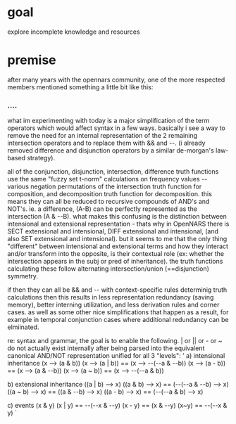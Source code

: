 # goal

explore incomplete knowledge and resources

# premise

after many years with the opennars community, one of the more respected members mentioned something a little bit like this:

### ....
what im experimenting with today is a major simplification of the term operators which would affect syntax in a few ways. basically i see a way to remove the need for an internal representation of the 2 remaining intersection operators and to replace them with && and --. (i already removed difference and disjunction operators by a similar de-morgan's law-based strategy).

all of the conjunction, disjunction, intersection, difference truth functions use the same "fuzzy set t-norm" calculations on frequency values -- various negation permutations of the intersection truth function for composition, and decomposition truth function for decomposition. this means they can all be reduced to recursive compounds of AND's and NOT's. ie. a difference, (A-B) can be perfectly represented as the intersection (A & --B). what makes this confusing is the distinction between intensional and extensional representation - thats why in OpenNARS there is SECT extensional and intensional, DIFF extensional and intensional, (and also SET extensional and intensional). but it seems to me that the only thing "different" between intensional and extensional terms and how they interact and/or transform into the opposite, is their contextual role (ex: whether the intersection appears in the subj or pred of inheritance). the truth functions calculating these follow alternating intersection/union (==disjunction) symmetry.

if then they can all be && and -- with context-specific rules determinig truth calculations then this results in less representation redundancy (saving memory), better interning utilization, and less derivation rules and corner cases. as well as some other nice simplifications that happen as a result, for example in temporal conjunction cases where additional redundancy can be elmiinated.

re: syntax and grammar, the goal is to enable the following. | or || or - or ~ do not actually exist internally after being parsed into the equivalent canonical AND/NOT representation unified for all 3 "levels":
'
a) intensional inheritance
(x --> (a & b))
(x --> (a | b)) == (x --> --(--a & --b))
(x --> (a - b)) == (x --> (a & --b))
(x --> (a ~ b)) == (x --> --(--a & b))

b) extensional inheritance
((a | b) --> x)
((a & b) --> x) == (--(--a & --b) --> x)
((a ~ b) --> x) == ((a & --b) --> x)
((a - b) --> x) == (--(--a & b) --> x)

c) events
(x & y)
(x | y) == --(--x & --y)
(x - y) == (x & --y)
(x~y) ==   --(--x & y)
`